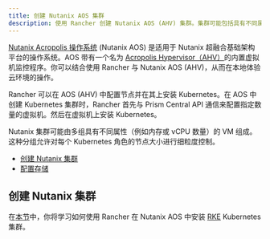 ```yaml
---
title: 创建 Nutanix AOS 集群
description: 使用 Rancher 创建 Nutanix AOS (AHV) 集群。集群可能包括具有不同属性的 VM 组，这些属性可用于细粒度控制节点的大小。
---
```


<head>
  <link rel="canonical" href="https://ranchermanager.docs.rancher.com/zh/how-to-guides/new-user-guides/launch-kubernetes-with-rancher/use-new-nodes-in-an-infra-provider/nutanix"/>
</head>

[Nutanix Acropolis 操作系统](https://www.nutanix.com/products/acropolis) (Nutanix AOS) 是适用于 Nutanix 超融合基础架构平台的操作系统。AOS 带有一个名为 [Acropolis Hypervisor（AHV）](https://www.nutanix.com/products/ahv)的内置虚拟机监控程序。你可以结合使用 Rancher 与 Nutanix AOS (AHV)，从而在本地体验云环境的操作。

Rancher 可以在 AOS (AHV) 中配置节点并在其上安装 Kubernetes。在 AOS 中创建 Kubernetes 集群时，Rancher 首先与 Prism Central API 通信来配置指定数量的虚拟机。然后在虚拟机上安装 Kubernetes。

Nutanix 集群可能由多组具有不同属性（例如内存或 vCPU 数量）的 VM 组成。这种分组允许对每个 Kubernetes 角色的节点大小进行细粒度控制。

- [创建 Nutanix 集群](provision-kubernetes-clusters-in-aos.md#1-创建节点模板)
- [配置存储](provision-kubernetes-clusters-in-aos.md)

## 创建 Nutanix 集群

在[本节](provision-kubernetes-clusters-in-aos.md)中，你将学习如何使用 Rancher 在 Nutanix AOS 中安装 [RKE](https://rancher.com/docs/rke/latest/en/) Kubernetes 集群。